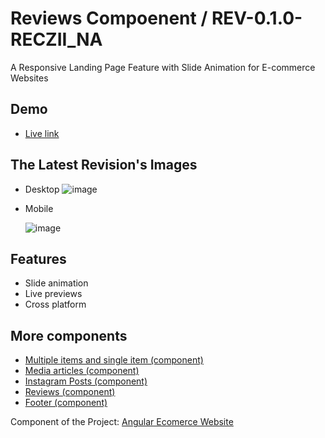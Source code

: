 
# Reviews Compoenent / REV-0.1.0-RECZII_NA

A Responsive Landing Page Feature with Slide Animation for E-commerce Websites


## Demo
 - [Live link](https://diuand.github.io/Reviews-Component/)


## The Latest Revision's Images

- Desktop
![image](https://user-images.githubusercontent.com/64546774/228149505-a5401663-1251-4ec0-b175-362c57eae258.png)
- Mobile 
   
  ![image](https://user-images.githubusercontent.com/64546774/228153932-51719362-ba4a-4dff-8f03-459e6622fc09.png)

## Features

- Slide animation
- Live previews
- Cross platform


## More components

 - [Multiple items and single item (component)](https://github.com/diuand/Multiple-items-and-single-item-Component)
  - [Media articles (component)](https://github.com/diuand/Media-component)
 - [Instagram Posts (component)](https://github.com/diuand/Instagram-Advertisement-Component)
 - [Reviews (component)](https://github.com/diuand/Reviews-Component)
 - [Footer (component)](https://github.com/diuand/Footer-Component)

Component of the Project: [Angular Ecomerce Website](https://github.com/diuand/Angular-Ecomerce-Website)
